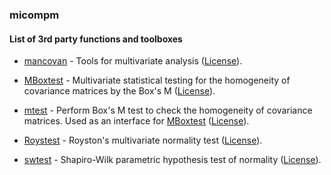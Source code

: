 ### micompm

#### List of 3rd party functions and toolboxes

* [mancovan](mancovan) - Tools for multivariate analysis
([License](mancovan/license.txt)).

* [MBoxtest](MBoxtest.m) - Multivariate statistical testing for the homogeneity
of covariance matrices by the Box's M ([License](MBoxtest_LICENSE.txt)).

* [mtest](mtest.m) - Perform Box's M test to check the homogeneity of covariance
matrices. Used as an interface for [MBoxtest](MBoxtest.m)
([License](mtest_LICENSE.txt)).

* [Roystest](Roystest.m) - Royston's multivariate normality test
([License](Roystest_LICENSE.txt)).

* [swtest](swtest.m) - Shapiro-Wilk parametric hypothesis test of 
normality ([License](swtest_LICENSE.txt)).
